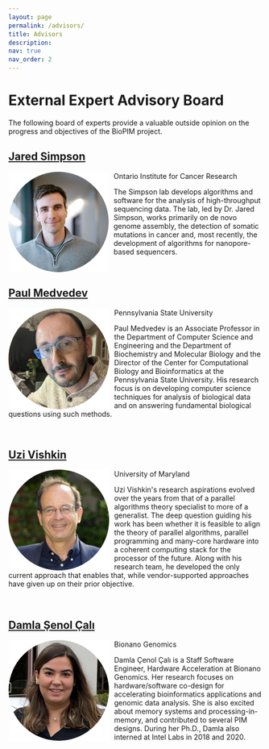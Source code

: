 ```yaml
---
layout: page
permalink: /advisors/
title: Advisors
description:
nav: true
nav_order: 2
---
```


# External Expert Advisory Board

The following board of experts provide a valuable outside opinion on the progress and objectives of the BioPIM project.

## [Jared Simpson](https://oicr.on.ca/researchers/jared-simpson/)

<img style="float:left;padding-right:10px;" align="left" src="../assets/img/jaredsimpson.png"> 

Ontario Institute for Cancer Research

The Simpson lab develops algorithms and software for the analysis of high-throughput sequencing data. The lab, led by Dr. Jared Simpson, works primarily on de novo genome assembly, the detection of somatic mutations in cancer and, most recently, the development of algorithms for nanopore-based sequencers.

<br clear="left"/>

## [Paul Medvedev](https://medvedevgroup.com/)

<img style="float:left;padding-right:10px;" align="left" src="../assets/img/paulmedvedev.png">

Pennsylvania State University

Paul Medvedev is an Associate Professor in the Department of Computer Science and Engineering and the Department of Biochemistry and Molecular Biology and the Director of the Center for Computational Biology and Bioinformatics at the Pennsylvania State University. His research focus is on developing computer science techniques for analysis of biological data and on answering fundamental biological questions using such methods.

<br clear="left"/>

## [Uzi Vishkin](http://users.umiacs.umd.edu/~vishkin/index.shtml)

<img style="float:left;padding-right:10px;" align="left" src="../assets/img/uzivishkin.png">

University of Maryland

Uzi Vishkin's research aspirations evolved over the years from that of a parallel algorithms theory specialist to more of a generalist. The deep question guiding his work has been whether it is feasible to align the theory of parallel algorithms, parallel programming and many-core hardware into a coherent computing stack for the processor of the future. Along with his research team, he developed the only current approach that enables that, while vendor-supported approaches have given up on their prior objective.

<br clear="left"/>

## [Damla Şenol Çalı](https://damlasenolcali.github.io/)

<img style="float:left;padding-right:10px;" align="left" src="../assets/img/damlasenolcali.png">

Bionano Genomics

Damla Çenol Çalı is a Staff Software Engineer, Hardware Acceleration at Bionano Genomics. Her research focuses on hardware/software co-design for accelerating bioinformatics applications and genomic data analysis. She is also excited about memory systems and processing-in-memory, and contributed to several PIM designs. During her Ph.D., Damla also interned at Intel Labs in 2018 and 2020. 

<br clear="left"/>
